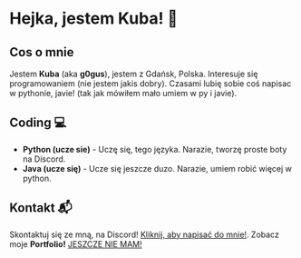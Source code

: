 # Hejka, jestem Kuba! 🙋

## Cos o mnie
Jestem **Kuba** (aka **g0gus**), jestem z Gdańsk, Polska. Interesuje się programowaniem (nie jestem jakis dobry). Czasami lubię
sobie coś napisac w pythonie, javie! (tak jak mówiłem mało umiem w py i javie).

## Coding 💻
- **Python (ucze sie)** - Uczę się, tego języka. Narazie, tworzę proste boty na Discord.
- **Java (ucze się)** - Ucze się jeszcze duzo. Narazie, umiem robić więcej w python.


## Kontakt 📬
Skontaktuj się ze mną, na Discord! [Kliknij, aby napisać do mnie!](https://discord.com/users/848452367518662656).
Zobacz moje **Portfolio!** [JESZCZE NIE MAM!](github.com/g0gus)
